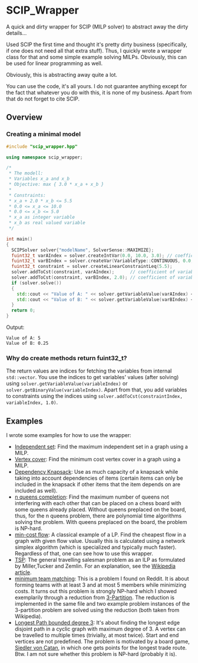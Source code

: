# SCIP_Wrapper
A quick and dirty wrapper for SCIP (MILP solver) to abstract away the dirty details...

Used SCIP the first time and thought it's pretty dirty business (specifically, if one does not need all that extra stuff).
Thus, I quickly wrote a wrapper class for that and some simple example solving MILPs. Obviously, this can be used for linear programming as well.

Obviously, this is abstracting away quite a lot.

You can use the code, it's all yours. I do not guarantee anything except for the fact that whatever you do with this, it is none of my business.
Apart from that do not forget to cite SCIP.

## Overview

### Creating a minimal model
```C++
#include "scip_wrapper.hpp"

using namespace scip_wrapper;

/*
 * The modell:
 * Variables x_a and x_b
 * Objective: max { 3.0 * x_a + x_b }
 *
 * Constraints:
 * x_a + 2.0 * x_b <= 5.5
 * 0.0 <= x_a <= 10.0
 * 0.0 <= x_b <= 5.0
 * x_a as integer variable
 * x_b as real valued variable
 */

int main()
{
  SCIPSolver solver{"modelName", SolverSense::MAXIMIZE};
  fuint32_t varAIndex = solver.createIntVar(0.0, 10.0, 3.0); // coefficient of variable A in objective function is 3.0
  fuint32_t varBIndex = solver.createVar(VariableType::CONTINUOUS, 0.0, 5.0, 1.0);
  fuint32_t constraint = solver.createLinearConstraintLeq(5.5);
  solver.addToCst(constraint, varAIndex);      // coefficient of variable A is 1.0
  solver.addToCst(constraint, varBIndex, 2.0); // coefficient of variable B is 2.0
  if (solver.solve())
  {
    std::cout << "Value of A: " << solver.getVariableValue(varAIndex) << std::endl;
    std::cout << "Value of B: " << solver.getVariableValue(varBIndex) << std::endl;
  }
  return 0;
}
```
Output:
```
Value of A: 5
Value of B: 0.25
```

### Why do create methods return fuint32_t?
The return values are indices for fetching the variables from internal ```std::vector```.
You use the indices to get variables' values (after solving) using ```solver.getVariableValue(variableIndex)``` or ```solver.getBinaryValue(variableIndex)```.
Apart from that, you add variables to constraints using the indices using ```solver.addToCst(constraintIndex, variableIndex, 1.0)```.

## Examples
I wrote some examples for how to use the wrapper:
- [Independent set](https://github.com/keksklauer4/SCIP_Wrapper/blob/master/src/independent_set.cpp): Find the maximum independent set in a graph using a MILP.
- [Vertex cover](https://github.com/keksklauer4/SCIP_Wrapper/blob/master/src/vertex_cover.cpp): Find the minimum cost vertex cover in a graph using a MILP.
- [Dependency Knapsack](https://github.com/keksklauer4/SCIP_Wrapper/blob/master/src/dependency_knapsack.cpp): Use as much capacity of a knapsack while taking into account dependencies of items (certain items can only be included in the knapsack if other items that the item depends on are included as well).
- [n queens completion](https://github.com/keksklauer4/SCIP_Wrapper/blob/master/src/n_queens_completion.cpp): Find the maximum number of queens not interfering with each other that can be placed on a chess board with some queens already placed. Without queens preplaced on the board, thus, for the n queens problem, there are polynomial time algorithms solving the problem. With queens preplaced on the board, the problem is NP-hard.
- [min-cost flow](https://github.com/keksklauer4/SCIP_Wrapper/blob/master/src/min_cost_flow.cpp): A classical example of a LP. Find the cheapest  flow in a graph with given flow value. Usually this is calculated using a network simplex algorithm (which is specialized and typically much faster). Regardless of that, one can see how to use this wrapper.
- [TSP](https://github.com/keksklauer4/SCIP_Wrapper/blob/master/src/tsp.cpp): The general travelling salesman problem as an ILP as formulated by Miller,Tucker and Zemlin. For an explanation, see the [Wikipedia article](https://en.wikipedia.org/wiki/Travelling_salesman_problem#Integer_linear_programming_formulations).
- [minimum team matching](https://github.com/keksklauer4/SCIP_Wrapper/blob/master/src/min_team_matching.cpp): This is a problem I found on Reddit. It is about forming teams with at least 3 and at most 5 members while minimizing costs. It turns out this problem is strongly NP-hard which I showed exemplarily through a reduction from [3-Partition](https://en.wikipedia.org/wiki/3-partition_problem). The reduction is implemented in the same file and two example problem instances of the 3-partition problem are solved using the reduction (both taken from Wikipedia).
- [Longest Path bounded degree 3](https://github.com/keksklauer4/SCIP_Wrapper/blob/master/src/longest_path_catan.cpp): It's about finding the longest edge disjoint path in a cyclic graph with maximum degree of 3. A vertex can be travelled to multiple times (trivially, at most twice). Start and end vertices are not predefined. The problem is motivated by a board game, [Siedler von Catan](https://www.catan.de/), in which one gets points for the longest trade route. Btw. I am not sure whether this problem is NP-hard (probably it is).
